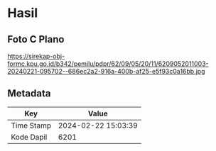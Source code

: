 # Hasil

## Foto C Plano

https://sirekap-obj-formc.kpu.go.id/b342/pemilu/pdpr/62/09/05/20/11/6209052011003-20240221-095702--686ec2a2-916a-400b-af25-e5f93c0a16bb.jpg


## Metadata

| Key        | Value               |
| ---------- | ------------------- |
| Time Stamp | 2024-02-22 15:03:39 |
| Kode Dapil | 6201                |



